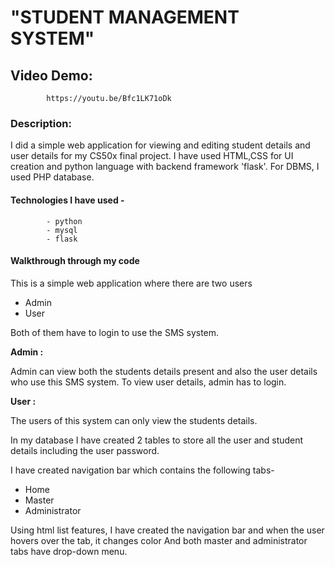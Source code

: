 #                "STUDENT MANAGEMENT SYSTEM"

##  Video Demo:
            https://youtu.be/Bfc1LK71oDk


### Description:
  I did a simple web application for viewing and editing student details and user details  for my CS50x final project.
             I have used HTML,CSS for UI creation and python language with backend framework 'flask'.
             For DBMS, I used PHP database.


#### Technologies I have used - 
            - python
            - mysql
            - flask

#### Walkthrough through my code

  This is a simple web application where there are two users
  - Admin
  - User
  
  
  Both of them have to login to use the SMS system.


  **Admin :**

  Admin can view both the students details present and also the user details who use this SMS system.
  To view user details, admin has to login.



  **User :**

  The users of this system can only view the students details.


In my database I have created 2 tables to store all the user and student details including the user password.


I have created navigation bar which contains the following tabs-
  - Home
  - Master
  - Administrator



Using html list features, I have created the navigation bar and when the user hovers over the tab, it changes color
And both master and administrator tabs have drop-down menu.
